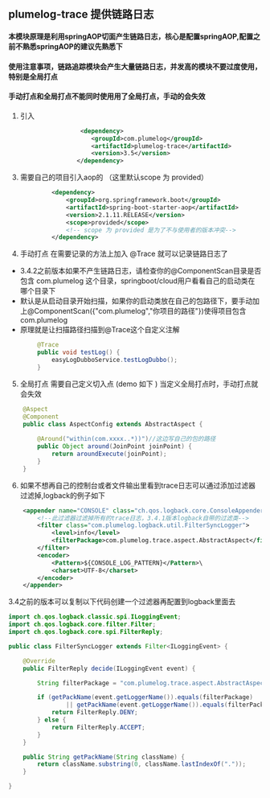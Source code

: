 ## plumelog-trace 提供链路日志

#### 本模块原理是利用springAOP切面产生链路日志，核心是配置springAOP,配置之前不熟悉springAOP的建议先熟悉下

#### 使用注意事项，链路追踪模块会产生大量链路日志，并发高的模块不要过度使用，特别是全局打点

#### 手动打点和全局打点不能同时使用用了全局打点，手动的会失效

1. 引入
```xml
                    <dependency>
                       <groupId>com.plumelog</groupId>
                       <artifactId>plumelog-trace</artifactId>
                       <version>3.5</version>
                   </dependency>

```
3. 需要自己的项目引入aop的 （这里默认scope 为 provided）
```xml
            <dependency>
                <groupId>org.springframework.boot</groupId>
                <artifactId>spring-boot-starter-aop</artifactId>
                <version>2.1.11.RELEASE</version>
                <scope>provided</scope>
                <!-- scope 为 provided 是为了不与使用者的版本冲突-->
            </dependency>
```         
4. 手动打点 在需要记录的方法上加入 @Trace 就可以记录链路日志了
   
  * 3.4.2之前版本如果不产生链路日志，请检查你的@ComponentScan目录是否包含 com.plumelog 这个目录，springboot/cloud用户看看自己的启动类在哪个目录下
  * 默认是从启动目录开始扫描，如果你的启动类放在自己的包路径下，要手动加上@ComponentScan({"com.plumelog","你项目的路径"})使得项目包含com.plumelog
  * 原理就是让扫描路径扫描到@Trace这个自定义注解

```java
        @Trace
        public void testLog() {
            easyLogDubboService.testLogDubbo();
        }
```
5. 全局打点 需要自己定义切入点 (demo 如下 )  当定义全局打点时，手动打点就会失效

```java
    @Aspect
    @Component
    public class AspectConfig extends AbstractAspect {
    
        @Around("within(com.xxxx..*))")//这边写自己的包的路径
        public Object around(JoinPoint joinPoint) {
            return aroundExecute(joinPoint);
        }
    }
```
6. 如果不想再自己的控制台或者文件输出里看到trace日志可以通过添加过滤器过滤掉,logback的例子如下

```xml
    <appender name="CONSOLE" class="ch.qos.logback.core.ConsoleAppender">
        <!--此过滤器过滤掉所有的trace日志，3.4.1版本logback自带的过滤类-->
        <filter class="com.plumelog.logback.util.FilterSyncLogger">
            <level>info</level>
            <filterPackage>com.plumelog.trace.aspect.AbstractAspect</filterPackage>
        </filter>
        <encoder>
            <Pattern>${CONSOLE_LOG_PATTERN}</Pattern>\
            <charset>UTF-8</charset>
        </encoder>
    </appender>
```
3.4之前的版本可以复制以下代码创建一个过滤器再配置到logback里面去

```java
import ch.qos.logback.classic.spi.ILoggingEvent;
import ch.qos.logback.core.filter.Filter;
import ch.qos.logback.core.spi.FilterReply;

public class FilterSyncLogger extends Filter<ILoggingEvent> {

    @Override
    public FilterReply decide(ILoggingEvent event) {

        String filterPackage = "com.plumelog.trace.aspect.AbstractAspect";

        if (getPackName(event.getLoggerName()).equals(filterPackage)
                || getPackName(event.getLoggerName()).equals(filterPackage)) {
            return FilterReply.DENY;
        } else {
            return FilterReply.ACCEPT;
        }
    }

    public String getPackName(String className) {
        return className.substring(0, className.lastIndexOf("."));
    }

}
```